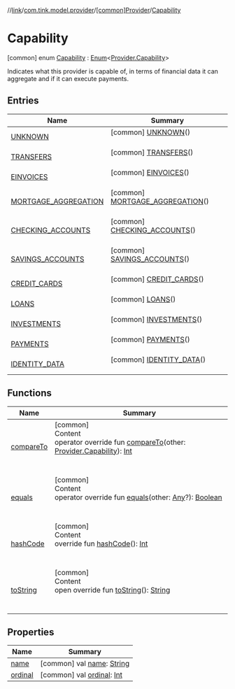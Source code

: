 //[link](../../../index.md)/[com.tink.model.provider](../../index.md)/[[common]Provider](../index.md)/[Capability](index.md)



# Capability  
 [common] enum [Capability](index.md) : [Enum](https://kotlinlang.org/api/latest/jvm/stdlib/kotlin/-enum/index.html)<[Provider.Capability](index.md)> 

Indicates what this provider is capable of, in terms of financial data it can aggregate and if it can execute payments.

   


## Entries  
  
|  Name|  Summary| 
|---|---|
| <a name="com.tink.model.provider/Provider.Capability.UNKNOWN///PointingToDeclaration/"></a>[UNKNOWN](-u-n-k-n-o-w-n/index.md)| <a name="com.tink.model.provider/Provider.Capability.UNKNOWN///PointingToDeclaration/"></a> [common] [UNKNOWN](-u-n-k-n-o-w-n/index.md)()  <br>   <br>
| <a name="com.tink.model.provider/Provider.Capability.TRANSFERS///PointingToDeclaration/"></a>[TRANSFERS](-t-r-a-n-s-f-e-r-s/index.md)| <a name="com.tink.model.provider/Provider.Capability.TRANSFERS///PointingToDeclaration/"></a> [common] [TRANSFERS](-t-r-a-n-s-f-e-r-s/index.md)()  <br>   <br>
| <a name="com.tink.model.provider/Provider.Capability.EINVOICES///PointingToDeclaration/"></a>[EINVOICES](-e-i-n-v-o-i-c-e-s/index.md)| <a name="com.tink.model.provider/Provider.Capability.EINVOICES///PointingToDeclaration/"></a> [common] [EINVOICES](-e-i-n-v-o-i-c-e-s/index.md)()  <br>   <br>
| <a name="com.tink.model.provider/Provider.Capability.MORTGAGE_AGGREGATION///PointingToDeclaration/"></a>[MORTGAGE_AGGREGATION](-m-o-r-t-g-a-g-e_-a-g-g-r-e-g-a-t-i-o-n/index.md)| <a name="com.tink.model.provider/Provider.Capability.MORTGAGE_AGGREGATION///PointingToDeclaration/"></a> [common] [MORTGAGE_AGGREGATION](-m-o-r-t-g-a-g-e_-a-g-g-r-e-g-a-t-i-o-n/index.md)()  <br>   <br>
| <a name="com.tink.model.provider/Provider.Capability.CHECKING_ACCOUNTS///PointingToDeclaration/"></a>[CHECKING_ACCOUNTS](-c-h-e-c-k-i-n-g_-a-c-c-o-u-n-t-s/index.md)| <a name="com.tink.model.provider/Provider.Capability.CHECKING_ACCOUNTS///PointingToDeclaration/"></a> [common] [CHECKING_ACCOUNTS](-c-h-e-c-k-i-n-g_-a-c-c-o-u-n-t-s/index.md)()  <br>   <br>
| <a name="com.tink.model.provider/Provider.Capability.SAVINGS_ACCOUNTS///PointingToDeclaration/"></a>[SAVINGS_ACCOUNTS](-s-a-v-i-n-g-s_-a-c-c-o-u-n-t-s/index.md)| <a name="com.tink.model.provider/Provider.Capability.SAVINGS_ACCOUNTS///PointingToDeclaration/"></a> [common] [SAVINGS_ACCOUNTS](-s-a-v-i-n-g-s_-a-c-c-o-u-n-t-s/index.md)()  <br>   <br>
| <a name="com.tink.model.provider/Provider.Capability.CREDIT_CARDS///PointingToDeclaration/"></a>[CREDIT_CARDS](-c-r-e-d-i-t_-c-a-r-d-s/index.md)| <a name="com.tink.model.provider/Provider.Capability.CREDIT_CARDS///PointingToDeclaration/"></a> [common] [CREDIT_CARDS](-c-r-e-d-i-t_-c-a-r-d-s/index.md)()  <br>   <br>
| <a name="com.tink.model.provider/Provider.Capability.LOANS///PointingToDeclaration/"></a>[LOANS](-l-o-a-n-s/index.md)| <a name="com.tink.model.provider/Provider.Capability.LOANS///PointingToDeclaration/"></a> [common] [LOANS](-l-o-a-n-s/index.md)()  <br>   <br>
| <a name="com.tink.model.provider/Provider.Capability.INVESTMENTS///PointingToDeclaration/"></a>[INVESTMENTS](-i-n-v-e-s-t-m-e-n-t-s/index.md)| <a name="com.tink.model.provider/Provider.Capability.INVESTMENTS///PointingToDeclaration/"></a> [common] [INVESTMENTS](-i-n-v-e-s-t-m-e-n-t-s/index.md)()  <br>   <br>
| <a name="com.tink.model.provider/Provider.Capability.PAYMENTS///PointingToDeclaration/"></a>[PAYMENTS](-p-a-y-m-e-n-t-s/index.md)| <a name="com.tink.model.provider/Provider.Capability.PAYMENTS///PointingToDeclaration/"></a> [common] [PAYMENTS](-p-a-y-m-e-n-t-s/index.md)()  <br>   <br>
| <a name="com.tink.model.provider/Provider.Capability.IDENTITY_DATA///PointingToDeclaration/"></a>[IDENTITY_DATA](-i-d-e-n-t-i-t-y_-d-a-t-a/index.md)| <a name="com.tink.model.provider/Provider.Capability.IDENTITY_DATA///PointingToDeclaration/"></a> [common] [IDENTITY_DATA](-i-d-e-n-t-i-t-y_-d-a-t-a/index.md)()  <br>   <br>


## Functions  
  
|  Name|  Summary| 
|---|---|
| <a name="kotlin/Enum/compareTo/#com.tink.model.provider.Provider.Capability/PointingToDeclaration/"></a>[compareTo](-i-d-e-n-t-i-t-y_-d-a-t-a/index.md#%5Bkotlin%2FEnum%2FcompareTo%2F%23com.tink.model.provider.Provider.Capability%2FPointingToDeclaration%2F%5D%2FFunctions%2F1135467963)| <a name="kotlin/Enum/compareTo/#com.tink.model.provider.Provider.Capability/PointingToDeclaration/"></a>[common]  <br>Content  <br>operator override fun [compareTo](-i-d-e-n-t-i-t-y_-d-a-t-a/index.md#%5Bkotlin%2FEnum%2FcompareTo%2F%23com.tink.model.provider.Provider.Capability%2FPointingToDeclaration%2F%5D%2FFunctions%2F1135467963)(other: [Provider.Capability](index.md)): [Int](https://kotlinlang.org/api/latest/jvm/stdlib/kotlin/-int/index.html)  <br><br><br>
| <a name="kotlin/Enum/equals/#kotlin.Any?/PointingToDeclaration/"></a>[equals](../../../com.tink.model.transfer/[common]-signable-operation/-type/-u-n-k-n-o-w-n/index.md#%5Bkotlin%2FEnum%2Fequals%2F%23kotlin.Any%3F%2FPointingToDeclaration%2F%5D%2FFunctions%2F1135467963)| <a name="kotlin/Enum/equals/#kotlin.Any?/PointingToDeclaration/"></a>[common]  <br>Content  <br>operator override fun [equals](../../../com.tink.model.transfer/[common]-signable-operation/-type/-u-n-k-n-o-w-n/index.md#%5Bkotlin%2FEnum%2Fequals%2F%23kotlin.Any%3F%2FPointingToDeclaration%2F%5D%2FFunctions%2F1135467963)(other: [Any](https://kotlinlang.org/api/latest/jvm/stdlib/kotlin/-any/index.html)?): [Boolean](https://kotlinlang.org/api/latest/jvm/stdlib/kotlin/-boolean/index.html)  <br><br><br>
| <a name="kotlin/Enum/hashCode/#/PointingToDeclaration/"></a>[hashCode](../../../com.tink.model.transfer/[common]-signable-operation/-type/-u-n-k-n-o-w-n/index.md#%5Bkotlin%2FEnum%2FhashCode%2F%23%2FPointingToDeclaration%2F%5D%2FFunctions%2F1135467963)| <a name="kotlin/Enum/hashCode/#/PointingToDeclaration/"></a>[common]  <br>Content  <br>override fun [hashCode](../../../com.tink.model.transfer/[common]-signable-operation/-type/-u-n-k-n-o-w-n/index.md#%5Bkotlin%2FEnum%2FhashCode%2F%23%2FPointingToDeclaration%2F%5D%2FFunctions%2F1135467963)(): [Int](https://kotlinlang.org/api/latest/jvm/stdlib/kotlin/-int/index.html)  <br><br><br>
| <a name="kotlin/Enum/toString/#/PointingToDeclaration/"></a>[toString](../../../com.tink.model.transfer/[common]-signable-operation/-type/-u-n-k-n-o-w-n/index.md#%5Bkotlin%2FEnum%2FtoString%2F%23%2FPointingToDeclaration%2F%5D%2FFunctions%2F1135467963)| <a name="kotlin/Enum/toString/#/PointingToDeclaration/"></a>[common]  <br>Content  <br>open override fun [toString](../../../com.tink.model.transfer/[common]-signable-operation/-type/-u-n-k-n-o-w-n/index.md#%5Bkotlin%2FEnum%2FtoString%2F%23%2FPointingToDeclaration%2F%5D%2FFunctions%2F1135467963)(): [String](https://kotlinlang.org/api/latest/jvm/stdlib/kotlin/-string/index.html)  <br><br><br>


## Properties  
  
|  Name|  Summary| 
|---|---|
| <a name="com.tink.model.provider/Provider.Capability/name/#/PointingToDeclaration/"></a>[name](index.md#%5Bcom.tink.model.provider%2FProvider.Capability%2Fname%2F%23%2FPointingToDeclaration%2F%5D%2FProperties%2F1135467963)| <a name="com.tink.model.provider/Provider.Capability/name/#/PointingToDeclaration/"></a> [common] val [name](index.md#%5Bcom.tink.model.provider%2FProvider.Capability%2Fname%2F%23%2FPointingToDeclaration%2F%5D%2FProperties%2F1135467963): [String](https://kotlinlang.org/api/latest/jvm/stdlib/kotlin/-string/index.html)   <br>
| <a name="com.tink.model.provider/Provider.Capability/ordinal/#/PointingToDeclaration/"></a>[ordinal](index.md#%5Bcom.tink.model.provider%2FProvider.Capability%2Fordinal%2F%23%2FPointingToDeclaration%2F%5D%2FProperties%2F1135467963)| <a name="com.tink.model.provider/Provider.Capability/ordinal/#/PointingToDeclaration/"></a> [common] val [ordinal](index.md#%5Bcom.tink.model.provider%2FProvider.Capability%2Fordinal%2F%23%2FPointingToDeclaration%2F%5D%2FProperties%2F1135467963): [Int](https://kotlinlang.org/api/latest/jvm/stdlib/kotlin/-int/index.html)   <br>

